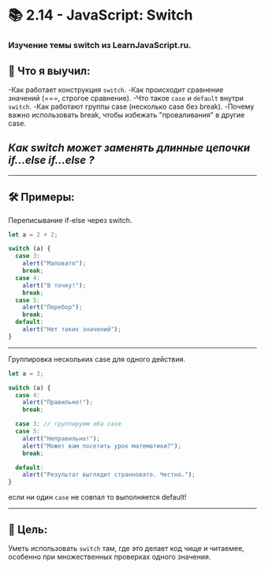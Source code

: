 # 📚 2.14 - JavaScript: Switch

### Изучение темы switch из LearnJavaScript.ru.

## 📖 Что я выучил:

-Как работает конструкция `switch`.
-Как происходит сравнение значений (===, строгое сравнение).
-Что такое `case` и `default` внутри `switch`.
-Как работают группы case (несколько case без break).
-Почему важно использовать break, чтобы избежать "проваливания" в другие case.

## _Как switch может заменять длинные цепочки if...else if...else ?_

---

## 🛠 Примеры:

Переписывание if-else через switch.

```javascript
let a = 2 + 2;

switch (a) {
  case 3:
    alert("Маловато");
    break;
  case 4:
    alert("В точку!");
    break;
  case 5:
    alert("Перебор");
    break;
  default:
    alert("Нет таких значений");
}
```

---

Группировка нескольких case для одного действия.

```javascript
let a = 3;

switch (a) {
  case 4:
    alert("Правильно!");
    break;

  case 3: // группируем оба case
  case 5:
    alert("Неправильно!");
    alert("Может вам посетить урок математики?");
    break;

  default:
    alert("Результат выглядит странновато. Честно.");
}
```

если ни один `case` не совпал то выполняется default!

---

## 🎯 Цель:

Уметь использовать `switch` там, где это делает код чище и читаемее, особенно при множественных проверках одного значения.
